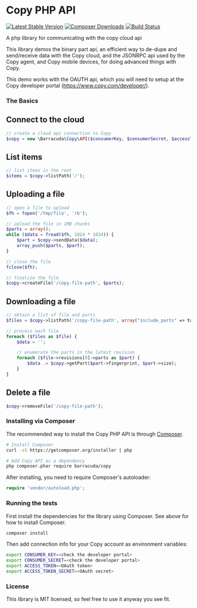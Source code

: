 Copy PHP API
==================

[![Latest Stable Version](https://poser.pugx.org/barracuda/copy/version.png)](https://packagist.org/packages/barracuda/copy) [![Composer Downloads](https://poser.pugx.org/barracuda/copy/d/total.png)](https://packagist.org/packages/barracuda/copy) [![Build Status](https://secure.travis-ci.org/copy-app/php-client-library.png?branch=master)](http://travis-ci.org/copy-app/php-client-library)

A php library for communicating with the copy cloud api

This library demos the binary part api, an efficient way to de-dupe and send/receive data with the Copy cloud, and the JSONRPC api used by the Copy agent, and Copy mobile devices, for doing advanced things with Copy.

This demo works with the OAUTH api, which you will need to setup at the Copy developer portal (https://www.copy.com/developer/).

### The Basics

## Connect to the cloud

```php
// create a cloud api connection to Copy
$copy = new \Barracuda\Copy\API($consumerKey, $consumerSecret, $accessToken, $tokenSecret);
```

## List items

```php
// list items in the root
$items = $copy->listPath('/');
```

## Uploading a file

```php
// open a file to upload
$fh = fopen('/tmp/file', 'rb');

// upload the file in 1MB chunks
$parts = array();
while ($data = fread($fh, 1024 * 1024)) {
    $part = $copy->sendData($data);
    array_push($parts, $part);
}

// close the file
fclose($fh);

// finalize the file
$copy->createFile('/copy-file-path', $parts);
```

## Downloading a file
```php
// obtain a list of file and parts
$files = $copy->listPath('/copy-file-path', array("include_parts" => true));

// process each file
foreach ($files as $file) {
	$data = '';

	// enumerate the parts in the latest revision
    foreach ($file->revisions[0]->parts as $part) {
        $data .= $copy->getPart($part->fingerprint, $part->size);
    }
}
```

## Delete a file
```php
$copy->removeFile('/copy-file-path');
```

### Installing via Composer

The recommended way to install the Copy PHP API is through [Composer](http://getcomposer.org).

```bash
# Install Composer
curl -sS https://getcomposer.org/installer | php

# Add Copy API as a dependency
php composer.phar require barracuda/copy
```

After installing, you need to require Composer's autoloader:

```php
require 'vendor/autoload.php';
```
### Running the tests

First install the dependencies for the library using Composer. See above for how to install Composer.

```bash
composer install
```

Then add connection info for your Copy account as environment variables:

```bash
export CONSUMER_KEY=<check the developer portal>
export CONSUMER_SECRET=<check the developer portal>
export ACCESS_TOKEN=<OAuth token>
export ACCESS_TOKEN_SECRET=<OAuth secret>
```

### License

This library is MIT licensed, so feel free to use it anyway you see fit.
